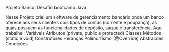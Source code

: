 Projeto Banco!
Desafio bootcamp Java 

Nesse Projeto criei um software de gerenciamento bancário onde um banco oferece aos seus clientes dois tipos de contas (corrente e poupança), as quais possuem as funcionalidades de depósito, saque e transferência.
Aqui trabalhei:
Variáveis 
Atributos (private, public e protected)
Classes
Métodos (static e void)
Construtores
Heranças 
Polimorfismo (@Override)
Abstrações
Condições
